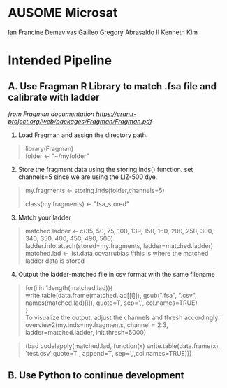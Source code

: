 # AUSOME Microsat

Ian Francine Demavivas
Galileo Gregory Abrasaldo II
Kenneth Kim

# Intended Pipeline
## A. Use Fragman R Library to match .fsa file and calibrate with ladder
*from Fragman documentation https://cran.r-project.org/web/packages/Fragman/Fragman.pdf*

1. Load Fragman and assign the directory path.  

>library(Fragman)  
>folder <- "~/myfolder"  

2. Store the fragment data using the storing.inds() function. set channels=5 since we are using the LIZ-500 dye.  

>my.fragments <- storing.inds(folder,channels=5)  
>  
>class(my.fragments) <- "fsa_stored"

3. Match your ladder  

>matched.ladder <- c(35, 50, 75, 100, 139, 150, 160, 200, 250, 300, 340, 350, 400, 450, 490, 500) 
>ladder.info.attach(stored=my.fragments, ladder=matched.ladder)  
>matched.lad <- list.data.covarrubias #this is where the matched ladder data is stored  

4. Output the ladder-matched file in csv format with the same filename  

>for(i in 1:length(matched.lad)){  
>	write.table(data.frame(matched.lad[[i]]), gsub(".fsa", ".csv", names(matched.lad)[i]), quote=T, sep=',', col.names=TRUE)  
>}  
To visualize the output, adjust the channels and thresh accordingly:  
>overview2(my.inds=my.fragments, channel = 2:3, ladder=matched.ladder, init.thresh=5000)

>(bad codelapply(matched.lad, function(x) write.table(data.frame(x), 'test.csv',quote=T  , append=T, sep=',',col.names=TRUE)))


## B. Use Python to continue development